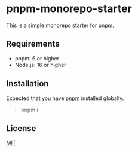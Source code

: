 # pnpm-monorepo-starter

This is a simple monorepo starter for [pnpm](https://pnpm.js.org/).

## Requirements

- pnpm: 6 or higher
- Node.js: 16 or higher

## Installation

Expected that you have [pnpm](https://pnpm.js.org/) installed globally.

> pnpm i

## License

[MIT](./LICENSE)

